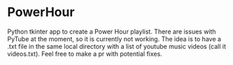 # PowerHour
Python tkinter app to create a Power Hour playlist. There are issues with PyTube at the moment, so it is currently not working. The idea is to have a .txt file in the same local directory with a list of youtube music videos (call it videos.txt). Feel free to make a pr with potential fixes.
